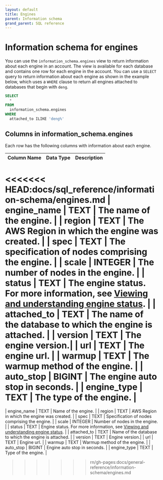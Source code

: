 ```yaml
---
layout: default
title: Engines
parent: Information schema
grand_parent: SQL reference
---
```


# Information schema for engines

You can use the `information_schema.engines` view to return information about each engine in an account. The view is available for each database and contains one row for each engine in the account. You can use a `SELECT` query to return information about each engine as shown in the example below, which uses a `WHERE` clause to return all engines attached to databases that begin with `deng`.

```sql
SELECT
  *
FROM
  information_schema.engines
WHERE
  attached_to ILIKE 'deng%'
```

## Columns in information_schema.engines

Each row has the following columns with information about each engine.

| Column Name                 | Data Type   | Description |
| :---------------------------| :-----------| :-----------|
<<<<<<< HEAD:docs/sql_reference/information-schema/engines.md
| engine_name                 | TEXT      | The name of the engine. |
| region                      | TEXT      | The AWS Region in which the engine was created. |
| spec                        | TEXT      | The specification of nodes comprising the engine. |
| scale                       | INTEGER   | The number of nodes in the engine. |
| status                      | TEXT      | The engine status. For more information, see [Viewing and understanding engine status](../../Overview/understanding-engine-fundamentals.md#viewing-and-understanding-engine-status). |
| attached_to                 | TEXT      | The name of the database to which the engine is attached. |
| version                     | TEXT      | The engine version.|
| url                         | TEXT      | The engine url. |
| warmup                      | TEXT      | The warmup method of the engine. |
| auto_stop                   | BIGINT    | The engine auto stop in seconds. |
| engine_type                 | TEXT      | The type of the engine. |
=======
| engine_name                 | TEXT      | Name of the engine. |
| region                      | TEXT      | AWS Region in which the engine was created. |
| spec                        | TEXT      | Specification of nodes comprising the engine. |
| scale                       | INTEGER   | Number of nodes in the engine. |
| status                      | TEXT      | Engine status. For more information, see [Viewing and understanding engine status](../../working-with-engines/understanding-engine-fundamentals.md#viewing-and-understanding-engine-status). |
| attached_to                 | TEXT      | Name of the database to which the engine is attached. |
| version                     | TEXT      | Engine version.|
| url                         | TEXT      | Engine url. |
| warmup                      | TEXT      | Warmup method of the engine. |
| auto_stop                   | BIGINT    | Engine auto stop in seconds. |
| engine_type                 | TEXT      | Type of the engine. |
>>>>>>> rn/gh-pages:docs/general-reference/information-schema/engines.md
